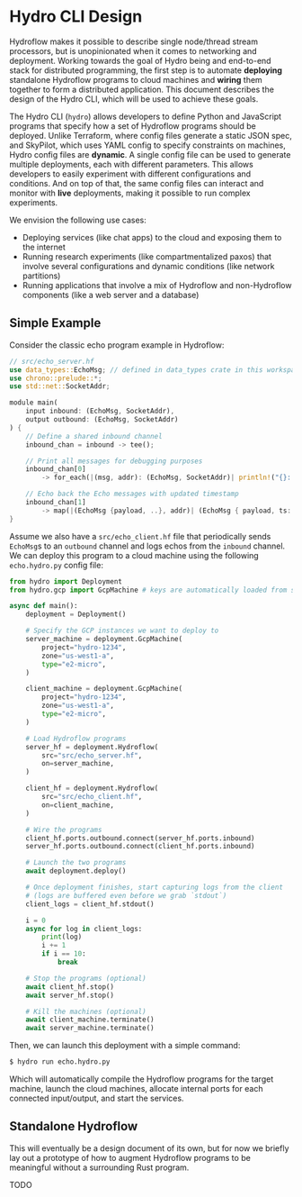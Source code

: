 # Hydro CLI Design
Hydroflow makes it possible to describe single node/thread stream processors, but is unopinionated when it comes to networking and deployment. Working towards the goal of Hydro being and end-to-end stack for distributed programming, the first step is to automate **deploying** standalone Hydroflow programs to cloud machines and **wiring** them together to form a distributed application. This document describes the design of the Hydro CLI, which will be used to achieve these goals.

The Hydro CLI (`hydro`) allows developers to define Python and JavaScript programs that specify how a set of Hydroflow programs should be deployed. Unlike Terraform, where config files generate a static JSON spec, and SkyPilot, which uses YAML config to specify constraints on machines, Hydro config files are **dynamic**. A single config file can be used to generate multiple deployments, each with different parameters. This allows developers to easily experiment with different configurations and conditions. And on top of that, the same config files can interact and monitor with **live** deployments, making it possible to run complex experiments.

We envision the following use cases:
- Deploying services (like chat apps) to the cloud and exposing them to the internet
- Running research experiments (like compartmentalized paxos) that involve several configurations and dynamic conditions (like network partitions)
- Running applications that involve a mix of Hydroflow and non-Hydroflow components (like a web server and a database)

## Simple Example
Consider the classic echo program example in Hydroflow:
```rust
// src/echo_server.hf
use data_types::EchoMsg; // defined in data_types crate in this workspace
use chrono::prelude::*;
use std::net::SocketAddr;

module main(
    input inbound: (EchoMsg, SocketAddr),
    output outbound: (EchoMsg, SocketAddr)
) {
    // Define a shared inbound channel
    inbound_chan = inbound -> tee();

    // Print all messages for debugging purposes
    inbound_chan[0]
        -> for_each(|(msg, addr): (EchoMsg, SocketAddr)| println!("{}: Got {:?} from {:?}", Utc::now(), msg, addr));

    // Echo back the Echo messages with updated timestamp
    inbound_chan[1]
        -> map(|(EchoMsg {payload, ..}, addr)| (EchoMsg { payload, ts: Utc::now() }, addr) ) -> outbound;
}
```

Assume we also have a `src/echo_client.hf` file that periodically sends `EchoMsg`s to an `outbound` channel and logs echos from the `inbound` channel. We can deploy this program to a cloud machine using the following `echo.hydro.py` config file:
```python
from hydro import Deployment
from hydro.gcp import GcpMachine # keys are automatically loaded from somewhere

async def main():
    deployment = Deployment()

    # Specify the GCP instances we want to deploy to
    server_machine = deployment.GcpMachine(
        project="hydro-1234",
        zone="us-west1-a",
        type="e2-micro",
    )

    client_machine = deployment.GcpMachine(
        project="hydro-1234",
        zone="us-west1-a",
        type="e2-micro",
    )

    # Load Hydroflow programs
    server_hf = deployment.Hydroflow(
        src="src/echo_server.hf",
        on=server_machine,
    )

    client_hf = deployment.Hydroflow(
        src="src/echo_client.hf",
        on=client_machine,
    )

    # Wire the programs
    client_hf.ports.outbound.connect(server_hf.ports.inbound)
    server_hf.ports.outbound.connect(client_hf.ports.inbound)

    # Launch the two programs
    await deployment.deploy()

    # Once deployment finishes, start capturing logs from the client
    # (logs are buffered even before we grab `stdout`)
    client_logs = client_hf.stdout()

    i = 0
    async for log in client_logs:
        print(log)
        i += 1
        if i == 10:
            break

    # Stop the programs (optional)
    await client_hf.stop()
    await server_hf.stop()

    # Kill the machines (optional)
    await client_machine.terminate()
    await server_machine.terminate()
```

Then, we can launch this deployment with a simple command:
```bash
$ hydro run echo.hydro.py
```

Which will automatically compile the Hydroflow programs for the target machine, launch the cloud machines, allocate internal ports for each connected input/output, and start the services.

## Standalone Hydroflow
This will eventually be a design document of its own, but for now we briefly lay out a prototype of how to augment Hydroflow programs to be meaningful without a surrounding Rust program.

TODO
